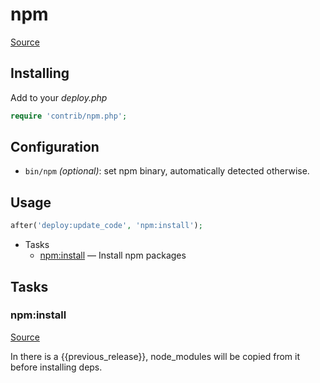 <!-- DO NOT EDIT THIS FILE! -->
<!-- Instead edit contrib/npm.php -->
<!-- Then run bin/docgen -->

# npm

[Source](/contrib/npm.php)


## Installing

Add to your _deploy.php_

```php
require 'contrib/npm.php';
```

## Configuration

- `bin/npm` *(optional)*: set npm binary, automatically detected otherwise.

## Usage

```php
after('deploy:update_code', 'npm:install');
```



* Tasks
  * [npm:install](#npminstall) — Install npm packages


## Tasks
### npm:install
[Source](https://github.com/deployphp/deployer/search?q=%22npm%3Ainstall%22+in%3Afile+language%3Aphp+path%3Acontrib+filename%3Anpm.php)

In there is a {{previous_release}}, node_modules will be copied from it before installing deps.


